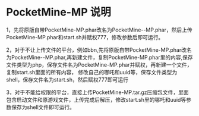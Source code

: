 # PocketMine-MP 说明
1，先将原版自带PocketMine-MP.phar改名为PocketMine--MP.phar，然后上传PocketMine-MP.phar和start.sh并赋权777，修改参数后即可运行。

2，对于不让上传文件的平台，例如bbn,先将原版自带PocketMine-MP.phar改名为PocketMine--MP.phar,再新建文件，复制PocketMine-MP.phar里的内容,保存文件类型为php，保存文件名为PocketMine-MP.phar并赋权，再新建一个文件，复制start.sh里面的所有内容，
修改自己的哪吒和uuid等，保存文件类型为shell，保存文件名为start.sh，然后赋权777即可运行

3，对于不能给权限的平台，直接上传PocketMine-MP.tar.gz压缩包文件，里面包含启动文件和原游戏文件，上传完成后解压，修改start.sh里的哪吒和uuid等参数保存为shell文件即可运行。
